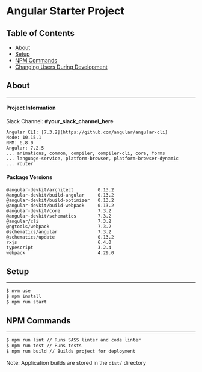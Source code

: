 # Angular Starter Project

## Table of Contents
* [About](#about)
* [Setup](#setup)
* [NPM Commands](#npm-commands)
* [Changing Users During Development](#changing-users-during-development)

## About
-----------------------------------------------------------
#### Project Information
Slack Channel: **#your_slack_channel_here**
```
Angular CLI: [7.3.2](https://github.com/angular/angular-cli)
Node: 10.15.1
NPM: 6.8.0
Angular: 7.2.5
... animations, common, compiler, compiler-cli, core, forms
... language-service, platform-browser, platform-browser-dynamic
... router
```

#### Package Versions
```
@angular-devkit/architect         0.13.2
@angular-devkit/build-angular     0.13.2
@angular-devkit/build-optimizer   0.13.2
@angular-devkit/build-webpack     0.13.2
@angular-devkit/core              7.3.2
@angular-devkit/schematics        7.3.2
@angular/cli                      7.3.2
@ngtools/webpack                  7.3.2
@schematics/angular               7.3.2
@schematics/update                0.13.2
rxjs                              6.4.0
typescript                        3.2.4
webpack                           4.29.0
```

## Setup
-----------------------------------------------------------
```sh
$ nvm use
$ npm install
$ npm run start
```

## NPM Commands
-----------------------------------------------------------
```sh
$ npm run lint // Runs SASS linter and code linter
$ npm run test // Runs tests
$ npm run build // Builds project for deployment
```
Note: Application builds are stored in the `dist/` directory
